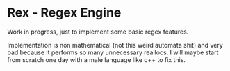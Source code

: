# Rex - Regex Engine

Work in progress, just to implement some basic regex features.

Implementation is non mathematical (not this weird automata shit) and very bad because it performs so many unnecessary reallocs. I will maybe start from scratch one day with a male language like c++ to fix this.
